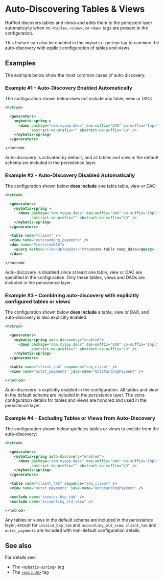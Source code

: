 # Auto-Discovering Tables &amp; Views

HotRod discovers tables and views and adds them to the persistent layer automatically when no `<table>`, `<view>`, or `<dao>` tags are 
present in the configuration.

This feature can also be enabled in the `<mybatis-spring>` tag to combine the auto-discovery with explicit configuration
of tables and views.


## Examples

The example below show the most common cases of auto-discovery.


### Example #1 - Auto-Discovery Enabled Automatically

The configuration shown below does not include any table, view or DAO:

```xml
<hotrod>

  <generators>
    <mybatis-spring >
      <daos package="com.myapp.daos" dao-suffix="DAO" vo-suffix="Impl" 
            abstract-vo-prefix="" abstract-vo-suffix="VO" />
    </mybatis-spring>
  </generators>

</hotrod>
```

Auto-discovery is activated by default, and all tables and view in the default schema are included in the persistence layer.


### Example #2 - Auto-Discovery Disabled Automatically

The configuration shown below **does include** one table table, view or DAO:

```xml
<hotrod>

  <generators>
    <mybatis-spring >
      <daos package="com.myapp.daos" dao-suffix="DAO" vo-suffix="Impl" 
            abstract-vo-prefix="" abstract-vo-suffix="VO" />
    </mybatis-spring>
  </generators>

  <table name="client" />
  <view name="outstanding_payments" />
  <dao name="ProcessesDAO">
    <query method="cleanUpTempData">truncate table temp_data</query>
  </dao>

</hotrod>
```

Auto-discovery is disabled since at least one table, view or DAO are specified in the configuration. Only these tables, views and DAOs are included in the persistence layer.


### Example #3 - Combining auto-discovery with explicitly configured tables or views

The configuration shown below **does include** a table, view or DAO, and auto-discovery is also explicitly enabled:

```xml
<hotrod>

  <generators>
    <mybatis-spring auto-discovery="enabled">
      <daos package="com.myapp.daos" dao-suffix="DAO" vo-suffix="Impl" 
            abstract-vo-prefix="" abstract-vo-suffix="VO" />
    </mybatis-spring>
  </generators>

  <table name="client_tab" sequence="seq_client" />
  <view name="outst_payments" java-name="OutstandingPayment" />

</hotrod>
```

Auto-discovery is explicitly enabled in the configuration. All tables and view in the default schema are included in the persistence
layer. The extra configuration details for tables and views are honored and used in the persistence layer.


### Example #4 - Excluding Tables or Views from Auto-Discovery

The configuration shown below speficies tables or views to exclide from the auto-discovery:

```xml
<hotrod>

  <generators>
    <mybatis-spring auto-discovery="enabled">
      <daos package="com.myapp.daos" dao-suffix="DAO" vo-suffix="Impl" 
            abstract-vo-prefix="" abstract-vo-suffix="VO" />
    </mybatis-spring>
  </generators>

  <table name="client_tab" sequence="seq_client" />
  <view name="outst_payments" java-name="OutstandingPayment" />

  <exclude name="invoice_bkp_tab" />
  <exclude name="accounting_old_view" />

</hotrod>
```

Any tables or views in the default schema are included in the persistence layer, except for `invoice_bkp_tab` and `accounting_old_view`.
`client_tab` and `outst_payments` are included with non-default configuration details.


## See also

For details see:
- The [`<mybatis-spring>`](tags/mybatis-spring.md) tag
- The [`<exclude>`](tags/exclude.md) tag


